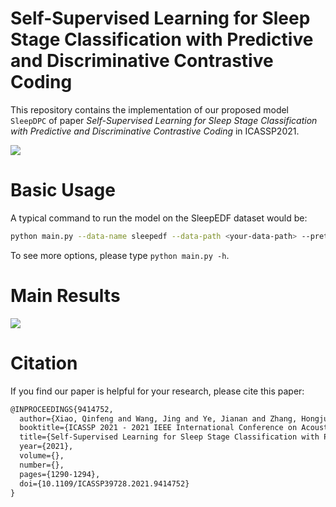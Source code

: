 # Self-Supervised Learning for Sleep Stage Classification with Predictive and Discriminative Contrastive Coding

This repository contains the implementation of our proposed model `SleepDPC` of paper *Self-Supervised Learning for
Sleep Stage Classification with Predictive and Discriminative Contrastive Coding* in ICASSP2021.

![](https://i.loli.net/2021/10/01/sBgdmz4CHfObIZL.png)

# Basic Usage

A typical command to run the model on the SleepEDF dataset would be:

```bash
python main.py --data-name sleepedf --data-path <your-data-path> --pretrain-epochs 50 --seed 2020 --optimizer adam --fold 0 --kfold 10 --batch-size 32 --channels 2
```

To see more options, please type `python main.py -h`.

# Main Results

![](https://i.loli.net/2021/10/01/veIyYGi7FEauQ9Z.png)

# Citation

If you find our paper is helpful for your research, please cite this paper:

```latex
@INPROCEEDINGS{9414752,
  author={Xiao, Qinfeng and Wang, Jing and Ye, Jianan and Zhang, Hongjun and Bu, Yuyan and Zhang, Yiqiong and Wu, Hao},
  booktitle={ICASSP 2021 - 2021 IEEE International Conference on Acoustics, Speech and Signal Processing (ICASSP)}, 
  title={Self-Supervised Learning for Sleep Stage Classification with Predictive and Discriminative Contrastive Coding}, 
  year={2021},
  volume={},
  number={},
  pages={1290-1294},
  doi={10.1109/ICASSP39728.2021.9414752}
}
```

